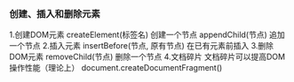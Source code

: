 ### 创建、插入和删除元素
1.创建DOM元素
    createElement(标签名)           创建一个节点
    appendChild(节点)               追加一个节点
2.插入元素
    insertBefore(节点, 原有节点)    在已有元素前插入
3.删除DOM元素
    removeChild(节点)               删除一个节点
4.文档碎片
    文档碎片可以提高DOM操作性能（理论上）
    document.createDocumentFragment()